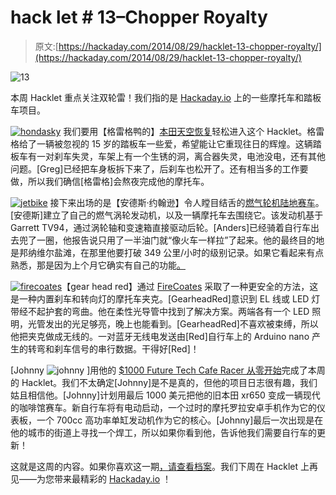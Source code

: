 # hack let # 13–Chopper Royalty

> 原文:[https://hackaday.com/2014/08/29/hacklet-13-chopper-royalty/](https://hackaday.com/2014/08/29/hacklet-13-chopper-royalty/)

![13](../Images/227bc46541803907e69ceeb10d011145.png)

本周 Hacklet 重点关注双轮雷！我们指的是 [Hackaday.io](http://hackaday.io/) 上的一些摩托车和踏板车项目。

[![hondasky](../Images/7521caff808a050352d59410266ca5f0.png)](http://hackaday.io/project/2490-Honda-Sky-Restoration) 我们要用【格雷格鸭的】[本田天空恢复](http://hackaday.io/project/2490-Honda-Sky-Restoration)轻松进入这个 Hacklet。格雷格给了一辆被忽视的 15 岁的踏板车一些爱，希望能让它重现往日的辉煌。这辆踏板车有一对刹车失灵，车架上有一个生锈的洞，离合器失灵，电池没电，还有其他问题。[Greg]已经把车身板拆下来了，后刹车也松开了。还有相当多的工作要做，所以我们确信[格雷格]会熬夜完成他的摩托车。

[![jetbike](../Images/97a6e6471ac727e520c0ef468893ffa2.png)](http://hackaday.io/project/1350-Gas-turbine-Land-Racing-motorcycle) 接下来出场的是【安德斯·约翰逊】令人瞠目结舌的[燃气轮机陆地赛车](http://hackaday.io/project/1350-Gas-turbine-Land-Racing-motorcycle)。[安德斯]建立了自己的燃气涡轮发动机，以及一辆摩托车去围绕它。该发动机基于 Garrett TV94，通过涡轮轴和变速箱直接驱动后轮。[Anders]已经骑着自行车出去兜了一圈，他报告说只用了一半油门就“像火车一样拉”了起来。他的最终目的地是邦纳维尔盐滩，在那里他要打破 349 公里/小时的级别记录。如果它看起来有点熟悉，那是因为上个月它确实有自己的功能[。](http://hackaday.com/2014/07/25/you-might-be-cool-but-youre-not-gas-turbine-motorcycle-cool/)

[![firecoates](../Images/ecc19d7f53f6df60c17a413c35aaa5aa.png)](http://hackaday.io/project/1163-FireCoates)【gear head red】通过 [FireCoates](http://hackaday.io/project/1163-FireCoates) 采取了一种更安全的方法，这是一种内置刹车和转向灯的摩托车夹克。[GearheadRed]意识到 EL 线或 LED 灯带经不起护套的弯曲。他在柔性光导管中找到了解决方案。两端各有一个 LED 照明，光管发出的光足够亮，晚上也能看到。[GearheadRed]不喜欢被束缚，所以他把夹克做成无线的。一对蓝牙无线电发送由[Red]自行车上的 Arduino nano 产生的转弯和刹车信号的串行数据。干得好[Red]！

[Johnny ![johnny](../Images/dde191f449731f2e84cd0cd31c68c441.png) ]用他的 [$1000 Future Tech Cafe Racer 从零开始](http://hackaday.io/project/2527-%241000-Future-Tech-Cafe-Racer-From-Scratch)完成了本周的 Hacklet。我们不太确定[Johnny]是不是真的，但他的项目日志很有趣，我们姑且相信他。[Johnny]计划用最后 1000 美元把他的旧本田 xr650 变成一辆现代的咖啡馆赛车。新自行车将有电动启动，一个过时的摩托罗拉安卓手机作为它的仪表板，一个 700cc 高功率单缸发动机作为它的核心。[Johnny]最后一次出现是在他的城市的街道上寻找一个焊工，所以如果你看到他，告诉他我们需要自行车的更新！

这就是这周的内容。如果你喜欢这一期[，请查看档案](http://hackaday.io/project/46/logs)。我们下周在 Hacklet 上再见——为您带来最精彩的 [Hackaday.io](http://hackaday.io/) ！
